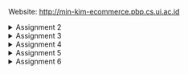 Website: http://min-kim-ecommerce.pbp.cs.ui.ac.id

<details>
<summary>Assignment 2</summary>

1; My application is about sharing notes of many subjects in all grades by selling them online. First of all, I created a directory and enabled the virtual environment. Then created a Django project. After creating, on the settings.py file of the Django project, I added the PWS deployment URL to the ALLOWED_HOSTS field. Then I ran a command to create a new application with the name main. In settings.py file inside the project directory, I added 'main' to the INSTALLED_APPS so that the application is registered to the project. Next step is build a html file, added a section to put my name and class. Then I modified the models.py file so that it has a model with name Products, and its attributes, name, price, subject, description. After modifying the file, I ran the command to create model migrations. Next is to connect views with templates. Open the views.py file in main application file, then add the import lines 'from django.shortcuts import render.' The render function is used to render HTML views using the data.
Then create a urls.py file in main directory to manage the URL routing related to the application. Add an URL route in the project's urls.py to connect it to the main view. 

2; 


<img width="256" alt="Screenshot 2024-09-11 at 12 51 18 AM" src="https://github.com/user-attachments/assets/3ca7f5ff-bf49-434e-9cdb-bd0af15d9a7c">

The urls.py, maps the URL request to appropriate view function. It acts like a router, directing the request based on the URL pattern. The views.py(View Layer) processes the request. It handles the data, and prepare the data to be rendered. The models.py is interacted with the view. Models.py represents the data structure and handles database queries. Once the view has necessary data, it renders the html template. It presents the data to the client using Django's tmeplating engine using the html file.

3; Git is used to track changes in source code during development. It also enables multiple developers to work together on non-linear development. 

4; I think Django is used as the starting point because it's very easy to learn and allow us to quickly implement any web in code. 

5; Djangdo model is called an ORM (Object Relational Mapper) as Django web framework includes a default ORM that interacts with data from various relational databses. Django model is a SQL database; used for creating, deleting, updating, or any other actions that relates to databases. The ORM enables users to interact with databses using high-level object-oriented APIs rather than writing SQL queries directly. 
</details>

<details>
<summary>Assignment 3</summary>

Data delivery is important in implementing a platform because it ensures an efficient and secure transfer of data between the service and the users. Fast data delivery allows companies to monitor and optimize their operations in real-time. If something goes wrong, they can take immediate actions to correct it. It also supports both the platform's functionality and user experience.
***
I personally think JSON is better because JSON gives easier view on the code. JSON is more popular because it is more compact and easier to read and write. It can be easily loaded in JavaScript, and it allows a simple documentation and is more flexible. Additionally, because of its simpler structure, JSON has a smaller file size and allows faster data transmission.
***
Functional usage of is_valid is to check if the submitted form data meets all the validation criteria defined for each field in the form. If the form data is invalid, it displays an error message. It is required because it ensures that data stored are in valid form. This is important because if there is invalid data in the database, it can lead to vulnerabilities in the database.
***
CSFR_token is needed when creating a form in Django because it provides protection against Cross-Site Request Forgery (CSRF) attaks. It is a type of attack in which malicious user tricks another user's browser into making unwanted requests to web application where user is authenticated.

When user submits a form, Django will check the token to ensure the request is coming from the correct source. Without it, a third-party website could create and send request to the application. Django also uses the token to make sure that the user submitting the form is the same user who loaded the page. 
***
In this assignment, the main thing was to implement a form input data and display the entries on HTML.

I created a new file to create the structure of the form that can receive new data entry for notes. Then, I edited the views.py in the main directory. I imported the required imports and the model being used in the application. I wrote a new function so that it produces a form that can be added to data entry for notes automatically when data is submitted from the form. Then in the show_main function, Product.objects.all() is added to retrieve all objects in Product objects stored in the database. 

Next is to return data in xml and json format. In the views.py file in main directory, I imported the HttpResponse and Serializer. Then created a new function that receives parameter request, with the name show_xml and show_json. A variable with name data is created inside the functions to store the result of the query of all data in entry. Then add a return function as an HttpResponse that contains a serialised data result and content_type, one in xml and another in JSON. Finally, in the urls.py file, import the function I created just now, then add URL path to urlpatterns variable to access the functions. 

To return data based on an ID in XML and JSON format, first thing to do is initialize a new model field in the application model named id. Run makemigrations and migrate to save changes in model. Similar to returning data in xml and json format, create a two functions with name show_xml_by_id and show_json_by_id. These functions take in parameter request and id. Inside these functions create a variable that stores the result of data with the specific ID that exists in the entry. Then add a return function as an HttpResponse that contains the serialised data result as JSON and XML (separate for each function) and content_type with value 'application/xml' for XML and 'application/json' for JSON. After this step, I opened the urls.py file and imported the functions created, and added URL path to urlpatterns in urls.py file to finish the assignment. 
***
XML
<img width="1392" alt="Screenshot 2024-09-16 at 11 41 20 PM" src="https://github.com/user-attachments/assets/a6f4c2d3-ebdc-4b11-8487-dc1a0fb4013e">

JSON
<img width="1392" alt="Screenshot 2024-09-16 at 11 41 33 PM" src="https://github.com/user-attachments/assets/7ff18fff-d7c4-4a98-9808-b2cef5f8400b">

JSON by ID
<img width="1392" alt="Screenshot 2024-09-16 at 11 41 57 PM" src="https://github.com/user-attachments/assets/d4fadfb6-a5e5-43e4-bb72-16b5e130d84e">

XML by ID
<img width="1392" alt="Screenshot 2024-09-16 at 11 42 03 PM" src="https://github.com/user-attachments/assets/99576f95-26d4-4ad3-b4e4-c827b38df01a">
</details>

<details>
<summary>Assignment 4</summary>
  
#### What is the difference between HttpResponseRedirect() and redirect()?
For HttpResponseRedirect, the first argument can only be a url, however for redirect, it retuns a HttpResponseRedirect that can accept model, view, or url as it's 'to' argument. 

#### Explain how the MoodEntry model is linked with User!
MoodEntry model is linked with the User model using the foreign key. This creates a one-to-many relationship where each mood entry belongs to single user, but each user can have many entries. 
```
user = models.ForeignKey(User, on_delete=models.CASCADE)
```
This line of code connects MoodEntry to a User. ```ForeignKey(User)``` creates a relationship between the models. ```on_delete=models.CASCADE``` ensures that if an user is deleted, all their associated MoodEntry objects are also deleted. 

#### What is the difference between authentication and authorization, and what happens when a user logs in? Explain how Django implements these two concepts.
Authentication verifies the identity of a user or a service to ensure they're who they claim to be. It involves checking credentials, such as usernames, biometric information, and passwords. Authorization determines the access rights to a user or a system. It determines what an authenticated user is allowed to do. 

Authentication is implemented by initiating Django's ```form = AuthenticationForm(data=request.POST)```. The system validates credentials and if the form is valid (user's credentials are correct), ```get_user()``` method will retrieve the User object for the authenticated user. Authorization is implemented by the decorator ```@login_required(login_url='/login')```. It will allow the only authenticated users to access the view. If the user is not authenticated, the user will be redirected to the login page.

#### How does Django remember logged-in users? Explain other uses of cookies and whether all cookies are safe to use.
Django remembers logged_in users using sessions and cookies. When a user logs in, Django creates a session and assigns a session ID which is stored in the browser cookie. When user makes a request, session ID cookie is sent back to the server, allowing Django to identify the user without the need to log in again. 

Other uses of cookies include remembering user preferences, tracking user as he/she navigate the website, and to enable the use of e-commerce facilities. 

Not all cookies are safe. Cookies can be stolen or copied from the user, which could either reveal information in the cookies or allow the attacker to edit the contents of the cookies and impersonate the user. 

#### Explain how did you implement the checklist step-by-step
1. #### Implement registration forms
   First thing to do is importing UserCreationForm which simplifies creating registration forms in the web app. Add ```register``` function to views.py to generate the registration form and create a user account when the form data is submitted.
```def register(request):
    form = UserCreationForm()

    if request.method == "POST":
        form = UserCreationForm(request.POST)
        if form.is_valid():
            form.save()
            messages.success(request, 'Your account has been successfully created!')
            return redirect('main:login')
    context = {'form':form}
    return render(request, 'register.html', context)
```
  Then, I created a new HTML file named ```register.html``` and add the URL to urlpatterns to access the imported function. 
```
{% extends 'base.html' %} {% block meta %}
<title>Register</title>
{% endblock meta %} {% block content %}

<div class="login">
  <h1>Register</h1>

  <form method="POST">
    {% csrf_token %}
    <table>
      {{ form.as_table }}
      <tr>
        <td></td>
        <td><input type="submit" name="submit" value="Register" /></td>
      </tr>
    </table>
  </form>

  {% if messages %}
  <ul>
    {% for message in messages %}
    <li>{{ message }}</li>
    {% endfor %}
  </ul>
  {% endif %}
</div>

{% endblock content %}
```
```
urlpatterns = [
     ...
     path('register/', register, name='register'),
 ]
```

2. #### Implement login function
  Import authenticate, login and AuthenticationForm, HttpResponseRedirect, reverse, and datetime in views.py. Then add a ```login_user``` function to authenticate users trying to log in. In the login_user, a cookie, named last_login is set to track when the user is last logged in. Modify the show_main function and add the snippet ```'last_login': request.COOKIES['last_login']```. 
```
def login_user(request):
   if request.method == 'POST':
      form = AuthenticationForm(data=request.POST)

      if form.is_valid():
        user = form.get_user()
        login(request, user)
        response = HttpResponseRedirect(reverse("main:show_main"))
        response.set_cookie('last_login', str(datetime.datetime.now()))
        return response

   else:
      form = AuthenticationForm(request)
   context = {'form': form}
   return render(request, 'login.html', context)
```
```
...
context = {
        'name' : request.user.username,
        'class': 'KKI',
        'notes_entries' : notes_entries,
        'last_login' : request.COOKIES['last_login'],
    }
...
```
  Create a new HTML file named ```login.html``` and fill it with the following code:
```{% extends 'base.html' %}

{% block meta %}
<title>Login</title>
{% endblock meta %}

{% block content %}
<div class="login">
  <h1>Login</h1>

  <form method="POST" action="">
    {% csrf_token %}
    <table>
      {{ form.as_table }}
      <tr>
        <td></td>
        <td><input class="btn login_btn" type="submit" value="Login" /></td>
      </tr>
    </table>
  </form>

  {% if messages %}
  <ul>
    {% for message in messages %}
    <li>{{ message }}</li>
    {% endfor %}
  </ul>
  {% endif %} Don't have an account yet?
  <a href="{% url 'main:register' %}">Register Now</a>
</div>

{% endblock content %}
```
  Then import the function in urls.py, and add the URL path to ```urlpatterns` to access the function. 
```urlpatterns = [
   ...
   path('login/', login_user, name='login'),
]
```

3. #### Implement Logout Function
  First, import logout in views.py and add a logout_user function to implement the logout mechanism. ```response.delete_cookie('last_login')``` deletes the last_login cookie when user logs out. 
```
def logout_user(request):
    logout(request)
    response = HttpResponseRedirect(reverse('main:login'))
    response.delete_cookie('last_login')
    return response
```
  Open main.html file and add this code after the hyperlink tag for "Add New Note Entry." Then in urls.py, import the logout_user function and add the URL path to urlpatterns.
```<a href="{% url 'main:logout' %}">
    <button>Logout</button>
</a>
<h5>Last login session: {{ last_login }}</h5>
```
```urlpatterns = [
   ...
   path('logout/', logout_user, name='logout'),
]
```

4. #### Restrict Access to Main Page
   In views.py, import login_required import and add the code snippet above the show_main function, so that the main page can be accessed only by the authenticated users.
```
@login_required(login_url='/login')
```

5. #### Connect Product model to User model
In models.py, import the model User. Then add in Product model:
```class Product(models.Model):
    user = models.ForeignKey(User, on_delete=models.CASCADE)
...
```
This will connect the models through a relationship so that each Product has associatiation with the user. Then reopen views.py and modify the code in create_note_entry function:
```
def create_note_entry(request):
    form = NotesEntryForm(request.POST or None)

    if form.is_valid() and request.method == "POST":
        note_entry = form.save(commit=False)
        note_entry.user = request.user
        note_entry.save()
        return redirect('main:show_main')

    context = {'form': form}
    return render(request, "create_note_entry.html", context)
```
Then change the value of note_entries in show_main function so that it displays Product objects associated with the logged-in user.
```
def show_main(request):
    notes_entries = Product.objects.filter(user=request.user)
...
```

</details>

<details>
<summary>Assignment 5</summary>

####  If there are multiple CSS selectors for an HTML element, explain the priority order of these CSS selectors!
Priority in CSS selection goes in the order: inline styles, IDs, classes/pseudo-classes/attribute selectors, then elements and pseudo-elements. The priority matters when an element has more than one CSS rules that apply to the element. The selector with the highest priority will override the rules that are below its' priority level. Inline style has the highest priority because it is directly written on the element. 

#### Why does responsive design become an important concept in web application development? Give examples of applications that have and have not implemented responsive design!
Responsive web design is essential firstly because it minimizes the amount of data and code that needs to be loaded, by loading only the necessary resources needed. It also lowers the maintenance since only one website will be used, as that website will adapt and customize its layout accordingly to the device. Additionally, it makes the website user-friendly and may also increase the website's ranking in the search engine as responsive web design can increase website dwell time. Applications that have implemented responsive design include social media platforms (Facebook, Instagram, LinkedIn), email clients(Gmail), video streaming website (Netflix, Youtube), and many more. Applications that have not implemented responsive designs are more of older software applications, and specialized tools like CAD software and video editing softwares. 

#### Explain the differences between margin, border, and padding, and how to implement these three things!
Margin is the space outside of element's border, while padding is a space inside the element's border. Border wraps around the padding and content of the element.
Margin controls the outside space of an element, padding controls the inside spce of the element and border forms a line around the element. Below are implementations of margin, border, and padding.

1. Margin
```p {
  margin-top: 100px;
  margin-bottom: 100px;
  margin-right: 100px;
  margin-left: 100px;
  }
```
```
p {
  margin: 100px 100px 100px 100px;
}
```

2. Border (multiple styles of borders)
```
p.dotted {border-style: dotted;}
p.dashed {border-style: dashed;}
p.solid {border-style: solid;}
p.double {border-style: double;}
p.groove {border-style: groove;}
p.ridge {border-style: ridge;}
p.inset {border-style: inset;}
p.outset {border-style: outset;}
p.none {border-style: none;}
p.hidden {border-style: hidden;}
p.mix {border-style: dotted dashed solid double;}
```

3. Padding
```
div {
  padding-top: 50px;
  padding-right: 30px;
  padding-bottom: 50px;
  padding-left: 80px;
}
```
```
div {
  padding: 50px 30px 50px 80px;
}
```

#### Explain the concepts of flex box and grid layout along with their uses!
Flexbox allows developers to create a flexible grid layout, by allocating and aligning space among items. Flexbox is used one-dimensional layout. It is used arrange rows or columns with equal spacing and create flexible navigation bars. On the other hand, grid layout is used for two-dimensional layout with rows and columns. Grid enables developers to develop complex and responsive strategies that are easy to maintain and manage. Grid can be used to create navigation menus with different levels and design a card-based layout with precise control over item placement. 

#### Explain how you implemented the checklist above step-by-step
1. #### Implement "Edit Entry" feature
To add an 'edit entry' feature, create a new function ```edit_entry``` that takes parameters request and id in ```views.py```. Then fill the following function with this code.
```
def edit_entry(request, id):
    note = Product.objects.get(pk = id)

    form = NotesEntryForm(request.POST or None, instance = note)

    if form.is_valid() and request.method == "POST":
        # Save form and return to home page
        form.save()
        return HttpResponseRedirect(reverse('main:show_main'))

    context = {'form': form}
    return render(request, "edit_entry.html", context)
```
Then import the ```edit_entry``` function in ```urls.py```. Next, create a new html page named ```edit_entry.html``` to ```main/templates``` to make a page just for editing the entry. 
```
{% extends 'base.html' %}
{% load static %}
{% block content %}
{% include 'navbar.html' %}

<h1>Edit Entry</h1>

<form method="POST">
    {% csrf_token %}
    <table>
        {{ form.as_table }}
        <tr>
            <td></td>
            <td>
                <button type="submit" class="mt-4 bg-teal-600 text-white font-bold py-2 px-4 rounded-lg transition duration-300">
                    Edit Note Entry
                </button>
            </td>
        </tr>
    </table>
</form>

{% endblock %}
```
Add a URL path to ```urlpatterns``` to access the function
```
...
path('edit-entry/<uuid:id>', edit_entry, name='edit_entry'),
...
```
In ```main.html```, add the code snippet so that the main page will display the edit button on each data.
```
<tr>
    ...
    <td>
        <a href="{% url 'main:edit_entry' note_entry.pk %}">
            <button>
                Edit
            </button>
        </a>
    </td>
</tr>
```

2. #### Implement "Delete Entry" feature
To implement a 'delete entry' feature, create a new function named ```delete_entry``` that takes in parameters request and id. Then fill the function with this code:
```
def delete_entry(request, id):
    note = Product.objects.get(pk = id)
    note.delete()
    return HttpResponseRedirect(reverse('main:show_main'))
```
Import the function created in ```urls.py``` and add a URL path to ```urlspattern``` to access the function.
```
path('delete/<uuid:id>', delete_entry, name='delete_entry'),
```
Make changes in ```main.html``` to display the delete button for each product. Place the code below the code for 'edit' button.
```
<td>
        <a href="{% url 'main:delete_entry' note_entry.pk %}">
            <button>
                Delete
            </button>
        </a>
    </td>
```

3. #### Implement a navigation bar
Create a new HTML file named ```navbar.html``` inside the ```templates/``` folder in the root directory. Then fill it out with the code to get the desired result. My file looks like this:
```
<nav style="background-color: rgb(35, 144, 144);", class="shadow-lg fixed top-0 left-0 z-40 w-screen">
    <div class="max-w-7xl mx-auto px-4 sm:px-6 lg:px-8">
      <div class="flex items-center justify-between h-16">
        <div class="flex items-center">
          <h1 class="text-2xl font-bold font-serif text-center text-white">Study Together with Notes</h1>
        </div>
        <div class="hidden md:flex items-center">
          {% if user.is_authenticated %}
            <span class="font-mono text-white mr-4">{{ user.username }}</span>
            <a href="{% url 'main:logout' %}" class="text-center bg-red-500 hover:bg-red-600 text-white font-bold py-2 px-4 rounded transition duration-300">
              Logout
            </a>
          {% else %}
            <a href="{% url 'main:login' %}" class="text-center bg-blue-500 hover:bg-blue-600 text-white font-bold py-2 px-4 rounded transition duration-300 mr-2">
              Login
            </a>
            <a href="{% url 'main:register' %}" class="text-center bg-green-500 hover:bg-green-600 text-white font-bold py-2 px-4 rounded transition duration-300">
              Register
            </a>
          {% endif %}
        </div>
        <div class="md:hidden flex items-center">
          <button class="mobile-menu-button">
            <svg class="w-6 h-6 text-white" fill="none" stroke-linecap="round" stroke-linejoin="round" stroke-width="2" viewBox="0 0 24 24" stroke="currentColor">
              <path d="M4 6h16M4 12h16M4 18h16"></path>
            </svg>
          </button>
        </div>
      </div>
    </div>
    <!-- Mobile menu -->
    <div class="mobile-menu hidden md:hidden  px-4 w-full md:max-w-full">
      <div class="pt-2 pb-3 space-y-1 mx-auto">
        {% if user.is_authenticated %}
          <span class="block text-gray-300 px-3 py-2">Welcome, {{ user.username }}</span>
          <a href="{% url 'main:logout' %}" class="block text-center bg-red-500 hover:bg-red-600 text-white font-bold py-2 px-4 rounded transition duration-300">
            Logout
          </a>
        {% else %}
          <a href="{% url 'main:login' %}" class="block text-center bg-blue-500 hover:bg-blue-600 text-white font-bold py-2 px-4 rounded transition duration-300 mb-2">
            Login
          </a>
          <a href="{% url 'main:register' %}" class="block text-center bg-green-500 hover:bg-green-600 text-white font-bold py-2 px-4 rounded transition duration-300">
            Register
          </a>
        {% endif %}
      </div>
    </div>
    <script>
      const btn = document.querySelector("button.mobile-menu-button");
      const menu = document.querySelector(".mobile-menu");
    
      btn.addEventListener("click", () => {
        menu.classList.toggle("hidden");
      });
    </script>
  </nav>
```
Don't forget to link the navbar to ```main.html```, ```create_note_entry.html```, and ```edit_entry.html``` by using the include tag after ```{% block content %}```
```
{% include 'navbar.html' %}
```

4. #### Configuring Static File and Styling Website
Modify ```settings.py``` so that MIDDLEWARE includes WhiteNoise middleware and configure the STATIC variables so that it looks like this:
```
...
MIDDLEWARE = [
    'django.middleware.security.SecurityMiddleware',
    'whitenoise.middleware.WhiteNoiseMiddleware',
    ...
]
...
```
```
STATIC_URL = '/static/'
if DEBUG:
    STATICFILES_DIRS = [
        BASE_DIR / 'static'
    ]
else:
    STATIC_ROOT = BASE_DIR / 'static'
```

To add styles to the application, first create a new directory ```/static/css``` in the root directory. Then create a ```global.css``` and link  ```global.css``` and Tailwind script to ```base.html```.
```
{% load static %}
<!DOCTYPE html>
<html lang="en">
  <head>
    {% block meta %}
      <meta charset="UTF-8" />
      <meta name="viewport" content="width=device-width, initial-scale=1.0" />
      <title>{% block title %}Study Together With Notes{% endblock title %}</title>
    {% endblock meta %}
  </head>
    <script src="https://cdn.tailwindcss.com"></script>
    <link rel="stylesheet" href="{% static 'css/global.css' %}"/>
  <body>
    {% block content %} 
    {% endblock content %}
  </body>
</html>
```
After this, modify and css rules to the HTML files in the application file so that it gives the desired website view. 

<details>
<summary>Styled HTML files</summary>
1. card_entry.html
  
```
<div class="relative break-inside-avoid">
   
    <!-- Note Entry Card -->
    <div style="background-color: rgb(174, 217, 217);", class="relative top-5 shadow-md mb-6 border-2 border-teal-600 transform rotate-0 hover:rotate-1 transition-transform duration-300">
  
      <!-- Card Header -->
      <div style="background-color: rgb(174, 217, 217);color: rgb(45, 45, 45);", class="p-4 border-b-2 border-teal-600">
        <div class="flex items-center justify-center mb-4">
          <i style="color:rgb(43, 30, 30)", class="fa fa-circle"></i>
        </div>
        <h3 class="font-bold text-center text-lg mb-2">{{ note_entry.subject }}</h3>
      </div>
  
      <!-- Card Body -->
      <div style="background-color: rgb(231, 244, 244);", class="p-4">
        <p class="font-semibold text-lg mb-2"></p>
        <p class="text-gray-600">{{ note_entry.description }}</p>

  
        <!-- Edit and Delete Icons (Aligned Flexbox) -->
        <div class="flex justify-end space-x-1 mt-4">
          <a href="{% url 'main:edit_entry' note_entry.pk %}" class="bg-yellow-500 hover:bg-yellow-600 text-white rounded-full p-2 transition duration-300 shadow-md">
            <svg xmlns="http://www.w3.org/2000/svg" class="h-6 w-6" viewBox="0 0 20 20" fill="currentColor">
              <path d="M13.586 3.586a2 2 0 112.828 2.828l-.793.793-2.828-2.828.793-.793zM11.379 5.793L3 14.172V17h2.828l8.38-8.379-2.83-2.828z" />
            </svg>
          </a>
          <a href="{% url 'main:delete_entry' note_entry.pk %}" class="bg-red-500 hover:bg-red-600 text-white rounded-full p-2 transition duration-300 shadow-md">
            <svg xmlns="http://www.w3.org/2000/svg" class="h-6 w-6" viewBox="0 0 20 20" fill="currentColor">
              <path fill-rule="evenodd" d="M9 2a1 1 0 00-.894.553L7.382 4H4a1 1 0 000 2v10a2 2 0 002 2h8a2 2 0 002-2V6a1 1 0 100-2h-3.382l-.724-1.447A1 1 0 0011 2H9zM7 8a1 1 0 012 0v6a1 1 0 11-2 0V8zm5-1a1 1 0 00-1 1v6a1 1 0 102 0V8a1 1 0 00-1-1z" clip-rule="evenodd" />
            </svg>
          </a>
        </div>
      </div>
    </div>
  </div>
```

2. card_info.html
```
<div style="background-color:rgb(76, 157, 157); border-color: rgb(45, 117, 117);", class="rounded-xl overflow-hidden border-2">
    <div class="p-4 animate-shine">
      <h5 class="text-lg font-semibold underline font-serif text-white">User Information</h5>
      <p class="text-white">Name: {{ name }}</p>
      <p class="text-white">Class: {{ class }}</p>
    </div>
</div>
```

3. create_note_entry.html
```
{% extends 'base.html' %}
{% load static %}
{% block meta %}
<title>Create Entry</title>
{% endblock meta %}

{% block content %}
{% include 'navbar.html' %}

<div class="flex flex-col min-h-screen bg-gray-100">
  <div class="container mx-auto px-4 py-8 mt-16 max-w-xl">
    <h1 class="text-3xl font-bold text-center mb-8 text-black">Create Note Entry</h1>
  
    <div class="bg-white shadow-md rounded-lg p-6 form-style">
      <form method="POST" class="space-y-6">
        {% csrf_token %}
        {% for field in form %}
          <div class="flex flex-col">
            <label for="{{ field.id_for_label }}" class="mb-2 font-semibold text-gray-700">
              {{ field.label }}
            </label>
            <div class="w-full">
              {{ field }}
            </div>
            {% if field.help_text %}
              <p class="mt-1 text-sm text-gray-500">{{ field.help_text }}</p>
            {% endif %}
            {% for error in field.errors %}
              <p class="mt-1 text-sm text-red-600">{{ error }}</p>
            {% endfor %}
          </div>
        {% endfor %}
        <div class="flex justify-center mt-6">
          <button type="submit" class="bg-indigo-600 text-white font-semibold px-6 py-3 rounded-lg hover:bg-indigo-700 transition duration-300 ease-in-out w-full">
            Create Note Entry
          </button>
        </div>
      </form>
    </div>
  </div>
</div>

{% endblock %}
```

4. edit_entry.html
```
{% extends 'base.html' %}
{% load static %}
{% block content %}
{% include 'navbar.html' %}

<h1>Edit Entry</h1>

<form method="POST">
    {% csrf_token %}
    <table>
        {{ form.as_table }}
        <tr>
            <td></td>
            <td>
                <button type="submit" class="mt-4 bg-teal-600 text-white font-bold py-2 px-4 rounded-lg transition duration-300">
                    Edit Note Entry
                </button>
            </td>
        </tr>
    </table>
</form>

{% endblock %}
```

5. login.html
```
{% extends 'base.html' %}

{% block meta %}
<title>Login</title>
{% endblock meta %}

{% block content %}
<div class="min-h-screen flex items-center justify-center w-screen bg-gray-100 py-12 px-4 sm:px-6 lg:px-8">
  <div class="max-w-md w-full space-y-8">
    <div>
      <h2 class="mt-6 text-center text-black text-3xl font-extrabold text-gray-900">
        Login to your account
      </h2>
    </div>
    <form class="mt-8 space-y-6" method="POST" action="">
      {% csrf_token %}
      <input type="hidden" name="remember" value="true">
      <div class="rounded-md shadow-sm -space-y-px">
        <div>
          <label for="username" class="sr-only">Username</label>
          <input id="username" name="username" type="text" required class="appearance-none rounded-none relative block w-full px-3 py-2 border border-gray-300 placeholder-gray-500 text-gray-900 rounded-t-md focus:outline-none focus:ring-gray-500 focus:border-gray-500 focus:z-10 sm:text-sm" placeholder="Username">
        </div>
        <div>
          <label for="password" class="sr-only">Password</label>
          <input id="password" name="password" type="password" required class="appearance-none rounded-none relative block w-full px-3 py-2 border border-gray-300 placeholder-gray-500 text-gray-900 rounded-b-md focus:outline-none focus:ring-gray-500 focus:border-gray-500 focus:z-10 sm:text-sm" placeholder="Password">
        </div>
      </div>

      <div>
        <button type="submit" class="group relative w-full flex justify-center py-2 px-4 border border-transparent text-sm font-medium rounded-md text-white bg-gray-600 hover:bg-gray-700 focus:outline-none focus:ring-2 focus:ring-offset-2 focus:ring-indigo-500">
          Sign in
        </button>
      </div>
    </form>

    {% if messages %}
    <div class="mt-4">
      {% for message in messages %}
      {% if message.tags == "success" %}
            <div class="bg-green-100 border border-green-400 text-green-700 px-4 py-3 rounded relative" role="alert">
                <span class="block sm:inline">{{ message }}</span>
            </div>
        {% elif message.tags == "error" %}
            <div class="bg-red-100 border border-red-400 text-red-700 px-4 py-3 rounded relative" role="alert">
                <span class="block sm:inline">{{ message }}</span>
            </div>
        {% else %}
            <div class="bg-blue-100 border border-blue-400 text-blue-700 px-4 py-3 rounded relative" role="alert">
                <span class="block sm:inline">{{ message }}</span>
            </div>
        {% endif %}
      {% endfor %}
    </div>
    {% endif %}

    <div class="text-center mt-4">
      <p class="text-sm text-black">
        Don't have an account yet?
        <a href="{% url 'main:register' %}" class="font-medium text-red-400 hover:text-red-600">
          Register Now
        </a>
      </p>
    </div>
  </div>
</div>
{% endblock content %}
```

6. main.html
```
{% extends 'base.html' %}
{% load static %}
{% block meta %}

<title>Study Together with Notes</title>
{% endblock meta %}
{% block content %}
{% include 'navbar.html' %}
<link rel="stylesheet" href="https://cdnjs.cloudflare.com/ajax/libs/font-awesome/4.7.0/css/font-awesome.min.css">
<div class="overflow-x-hidden px-4 md:px-8 pb-8 pt-24 min-h-screen bg-gray-100 flex flex-col">
  <div class="p-2 mb-6 relative">
    <div class="relative grid grid-cols-1 z-30 md:grid-cols-2 gap-8">
      {% include "card_info.html" with title='Name' value=name %}
    </div>
    <p class="mt-6 border-b-2 border-gray-400"></p>
    <p class="mt-2 border-b-2 border-gray-400"></p>
  <div class="flex justify-end mt-6 mb-6">
        <a href="{% url 'main:create_note_entry' %}" style="background-color: rgb(136, 195, 193);", class="text-white font-bold py-2 px-4 rounded-lg transition duration-300 ease-in-out transform hover:-translate-y-1 hover:scale-105"> 
          <i class="fa fa-plus mr-2"></i> Add New Note Entry
        </a>
    </div>
    
    {% if not notes_entries %}
    <div class="flex flex-col items-center justify-center min-h-[24rem] p-6">
        <img src="{% static 'image/no-data.png' %}" alt="No Data Entered" class="w-32 h-32 mb-4"/>
        <p class="text-center text-gray-600 mt-4">There is no note entries in this page</p>
    </div>
    {% else %}
    <div class="columns-1 sm:columns-2 lg:columns-3 gap-6 space-y-6 w-full">
        {% for note_entry in notes_entries %}
            {% include 'card_entry.html' with note_entry=note_entry %}
        {% endfor %}
    </div>
    </div>
    <p class="mt-6 border-b-2 border-gray-400"></p>
    <p class="mt-2 border-b-2 border-gray-400"></p>
    <div class="mt-5 px-3 mb-4">
      <h1 class="text-gray-600 text-left">Last Login: {{last_login}}</h1>
    </div>
    {% endif %}

</div>
{% endblock content %}
```

7. register.html
```
{% extends 'base.html' %}

{% block meta %}
<title>Register</title>
{% endblock meta %}

{% block content %}
<div class="min-h-screen flex items-center justify-center bg-gray-100 py-12 px-4 sm:px-6 lg:px-8">
  <div class="max-w-md w-full space-y-8 form-style">
    <div>
      <h2 class="mt-6 text-center text-3xl font-extrabold text-black">
        Create your account
      </h2>
    </div>
    <form class="mt-8 space-y-6" method="POST">
      {% csrf_token %}
      <input type="hidden" name="remember" value="true">
      <div class="rounded-md shadow-sm -space-y-px">
        {% for field in form %}
          <div class="{% if not forloop.first %}mt-4{% endif %}">
            <label for="{{ field.id_for_label }}" class="mb-2 font-semibold text-black">
              {{ field.label }}
            </label>
            <div class="relative">
              {{ field }}
              <div class="absolute inset-y-0 right-0 pr-3 flex items-center pointer-events-none">
                {% if field.errors %}
                  <svg class="h-5 w-5 text-red-500" fill="currentColor" viewBox="0 0 20 20">
                    <path fill-rule="evenodd" d="M18 10a8 8 0 11-16 0 8 8 0 0116 0zm-7 4a1 1 0 11-2 0 1 1 0 012 0zm-1-9a1 1 0 00-1 1v4a1 1 0 102 0V6a1 1 0 00-1-1z" clip-rule="evenodd" />
                  </svg>
                {% endif %}
              </div>
            </div>
            {% if field.errors %}
              {% for error in field.errors %}
                <p class="mt-1 text-sm text-red-600">{{ error }}</p>
              {% endfor %}
            {% endif %}
          </div>
        {% endfor %}
      </div>

      <div>
        <button type="submit" class="group relative w-full flex justify-center py-2 px-4 border border-transparent text-sm font-medium rounded-md text-white bg-gray-600 hover:bg-gray-700 focus:outline-none focus:ring-2 focus:ring-offset-2 focus:ring-indigo-500">
          Register
        </button>
      </div>
    </form>

    {% if messages %}
    <div class="mt-4">
      {% for message in messages %}
      <div class="bg-red-100 border border-red-400 text-red-700 px-4 py-3 rounded relative" role="alert">
        <span class="block sm:inline">{{ message }}</span>
      </div>
      {% endfor %}
    </div>
    {% endif %}

    <div class="text-center mt-4">
      <p class="text-sm text-black">
        Already have an account?
        <a href="{% url 'main:login' %}" class="font-medium text-blue-400 hover:text-blue-500">
          Login here
        </a>
      </p>
    </div>
  </div>
</div>
{% endblock content %}
```
</details>
</details>

<details>
<summary>Assignment 6</summary>
  
#### Explain the benefits of using JavaScript in developing web applications!
One of the biggest benefits of using JavaScript is enhanced security it offers for client-side applications. With its security, developers can ensure the protection of user data and sensitive information from malicious attacks. Since JavaScript is an inherently fast language, it can be used to build high-performance applications that can handle complex calculations and operations. Its ability to execute code on the client side also makes it faster than server-side languages, reducing the time required for data transfer. It also reduces server load and overhead, as it allows for the code to be executed and data to be processed on the user's device rather than on the server. This also reduces the strain on servers, making them more efficient and cost-effective. 

#### Explain why we need to use await when we call fetch()! What would happen if we don't use await?
Fetch() function is used to make network requests and returns a Promise. When await is used, it allows for synchronous operation. The system tells JavaScript to wait until the Promise returned by fetch() is resolved or rejected before proceeding to the next line of code. If we do not use await, Javascript won't wait for Promise to be returned before proceeding to the next line of code. We would be working with the Promise object instead of the result of the fetch. 

#### Why do we need to use the csrf_exempt decorator on the view used for AJAX POST?
csrf_exempt is used to protect views that process POST requests to help prevent attackers from creating malicious forms that trick users into making unwanted changes. 

#### On this week's tutorial, the user input sanitization is done in the back-end as well. Why can't the sanitization be done just in the front-end?
Having sanitization just in the front-end can be bypassed by shooting directly at website's endpoints, using tools like Postman, since the front-end code runs on the user's browser. This means that users can modify and disable client-side validation, allowing malicious users to intercept and modify a request before reaching the application server. 

#### Explain how you implemented the checklist above step-by-step

1. ####  First thing to implement in the application was to add an error message so that the login process becomes much easier. It will render an error message to the request, which will be then displayed in the login.html. Make the changes in code in ```login_user``` function. 
```
@login_required(login_url='/login')
def login_user(request):
   if request.method == 'POST':
        form = AuthenticationForm(data=request.POST)

        if form.is_valid():
            user = form.get_user()
            login(request, user)
            response = HttpResponseRedirect(reverse("main:show_main"))
            response.set_cookie('last_login', str(datetime.datetime.now()))
            return response
        else:
            messages.error(request, "Invalid username or password. Please try again.")
```

2. #### Create a function to add an entry with AJAX
First, add two imports to the ```views.py``` file:
```
from django.views.decorators.csrf import csrf_exempt
from django.views.decorators.http import require_POST
```
Then, within the same file, create a new function with the name ```add_note_entry_ajax``` so that it receives the ```request``` parameter. The function should have a ```csrf_exempt``` decorator before it so that Django doesn't check the ```csrf_token``` request that is sent to the function. The function is now like this:
```
def add_note_entry_ajax(request):
    name = request.POST.get("name")
    subject = request.POST.get("subject")
    description = request.POST.get("description")
    price = request.POST.get("price")
    user = request.user

    new_note_entry = Product(
        name=name, subject=subject,
        description = description, price=price,
        user=user
    )
    new_note_entry.save()
```

3. #### Add routing for ```add_note_entry_ajax```
In the ```urls.py``` file on ```main``` subdirectory, import the newly created function and add the URL path inside of the ```urlpatterns``` so that the function can be accessed. 
```
from main.views import ..., add_mood_entry_ajax
```
```
urlpatterns = [
    ...
    path('create-note-entry-ajax', add_note_entry_ajax, name='add_note_entry_ajax')
]
```

4. #### Display note entry data with ```fetch()``` API
In ```views.py``` file, remove the following codes so that we can fetch the entry objects from ```/json``` endpoint. 
```
notes_entries = Product.objects.filter(user=request.user)
```
```
'notes_entries' : notes_entries,
```
Then also remove this code snippet in ```main.html```file.
```
{% if not notes_entries %}
    <div class="flex flex-col items-center justify-center min-h-[24rem] p-6">
        <img src="{% static 'image/no-data.png' %}" alt="No Data Entered" class="w-32 h-32 mb-4"/>
        <p class="text-center text-gray-600 mt-4">There is no note entries in this page</p>
    </div>
{% else %}
    <div class="columns-1 sm:columns-2 lg:columns-3 gap-6 space-y-6 w-full">
        {% for note_entry in notes_entries %}
            {% include 'card_entry.html' with note_entry=note_entry %}
        {% endfor %}
    </div>
{% endif %}
```
In the same place where the code above was located, add a line of code:
```
<div id="note_entry_cards"></div>
```
Then, create a ```<script>``` block below the file (before ```{% endblock content%}``` and create a new function inside the ```<script>``` block with the name ```getNoteEntries```. 
```
async function getNoteEntries(){
        return fetch("{% url 'main:show_json' %}").then((res) => res.json())
      }
```
Create an another function inside the ```<script>``` block with the name ```refreshNoteEntries``` to refresh the data asynchronously. 
```
async function refreshNoteEntries() {
        document.getElementById("note_entry_cards").innerHTML = "";
        document.getElementById("note_entry_cards").className = "";
        const noteEntries = await getNoteEntries();
        let htmlString = "";
        let classNameString = "";

        if (noteEntries.length === 0) {
          classNameString = "flex flex-col items-center justify-center min-h-[24rem] p-6";
          htmlString = `
            <div class="flex flex-col items-center justify-center min-h-[24rem] p-6">
                <img src="{% static 'image/no-data.png' %}" alt="No data" class="w-32 h-32 mb-4"/>
                <p class="text-center text-gray-600 mt-4">No entry data on the Study Together with Notes yet.</p>
            </div>
          `;
        }
        else {
          classNameString = "columns-1 sm:columns-2 lg:columns-3 gap-6 space-y-6 w-full"
          noteEntries.forEach((item) => {
            const name = DOMPurify.sanitize(item.fields.name);
            const subject  = DOMPurify.sanitize(item.fields.subject);
            const description  = DOMPurify.sanitize(item.fields.description);
            const price  = DOMPurify.sanitize(item.fields.price);
            htmlString += `
              <div class="relative break-inside-avoid">
                <!-- Note Entry Card -->
                <div style="background-color: rgb(174, 217, 217);" class="relative top-5 shadow-md mb-6 border-2 border-teal-600 transform rotate-0 hover:rotate-1 transition-transform duration-300">
                  
                  <!-- Card Header -->
                  <div style="background-color: rgb(174, 217, 217);color: rgb(45, 45, 45);" class="p-4 border-b-2 border-teal-600">
                    <div class="flex items-center justify-center mb-4">
                      <i style="color:rgb(43, 30, 30);" class="fa fa-circle"></i>
                    </div>
                    <h3 class="font-bold text-center text-lg mb-2">${name}</h3>
                    <h3 class="font-bold text-center text-lg mb-2">${subject}</h3>
                  </div>

                  <!-- Card Body -->
                  <div style="background-color: rgb(231, 244, 244);" class="p-4">
                    <p class="font-semibold text-lg mb-2"></p>
                    <p class="text-gray-600">${description}</p>
                    
                    <!-- Edit and Delete Icons (Aligned Flexbox) -->
                    <div class="flex justify-end space-x-1 mt-4">
                      <a href="/edit-note/${item.pk}" class="bg-yellow-500 hover:bg-yellow-600 text-white rounded-full p-2 transition duration-300 shadow-md">
                        <svg xmlns="http://www.w3.org/2000/svg" class="h-6 w-6" viewBox="0 0 20 20" fill="currentColor">
                          <path d="M13.586 3.586a2 2 0 112.828 2.828l-.793.793-2.828-2.828.793-.793zM11.379 5.793L3 14.172V17h2.828l8.38-8.379-2.83-2.828z" />
                        </svg>
                      </a>
                      <a href="/delete/${item.pk}" class="bg-red-500 hover:bg-red-600 text-white rounded-full p-2 transition duration-300 shadow-md">
                        <svg xmlns="http://www.w3.org/2000/svg" class="h-6 w-6" viewBox="0 0 20 20" fill="currentColor">
                          <path fill-rule="evenodd" d="M9 2a1 1 0 00-.894.553L7.382 4H4a1 1 0 000 2v10a2 2 0 002 2h8a2 2 0 002-2V6a1 1 0 100-2h-3.382l-.724-1.447A1 1 0 0011 2H9zM7 8a1 1 012 0v6a1 1 0 11-2 0V8zm5-1a1 1 001 1v6a1 1 102 0V8a1 1 00-1-1z" clip-rule="evenodd" />
                        </svg>
                      </a>
                    </div>
                  </div>
                </div>
              </div>
            `;
          });
        }
        document.getElementById("note_entry_cards").className = classNameString;
        document.getElementById("note_entry_cards").innerHTML = htmlString;
      }
      refreshNoteEntries();
```

5. #### Create modal as a form to add an entry
Add the following code below to implmement the modal onto the application. Place the code below the section: ```<div id="note_entry_cards"></div>```. 
```
<div id="crudModal" tabindex="-1" aria-hidden="true" class="hidden fixed inset-0 z-50 w-full flex items-center justify-center bg-gray-800 bg-opacity-50 overflow-x-hidden overflow-y-auto transition-opacity duration-300 ease-out">
      <div id="crudModalContent" class="relative bg-white rounded-lg shadow-lg w-5/6 sm:w-3/4 md:w-1/2 lg:w-1/3 mx-4 sm:mx-0 transform scale-95 opacity-0 transition-transform transition-opacity duration-300 ease-out">
        <!-- Modal header -->
        <div class="flex items-center justify-between p-4 border-b rounded-t">
          <h3 class="text-xl font-semibold text-gray-900">
            Add New Note Entry
          </h3>
          <button type="button" class="text-gray-400 bg-transparent hover:bg-gray-200 hover:text-gray-900 rounded-lg text-sm p-1.5 ml-auto inline-flex items-center" id="closeModalBtn">
            <svg aria-hidden="true" class="w-5 h-5" fill="currentColor" viewBox="0 0 20 20" xmlns="http://www.w3.org/2000/svg">
              <path fill-rule="evenodd" d="M4.293 4.293a1 1 0 011.414 0L10 8.586l4.293-4.293a1 1 0 111.414 1.414L11.414 10l4.293 4.293a1 1 0 01-1.414 1.414L10 11.414l-4.293 4.293a1 1 0 01-1.414-1.414L8.586 10 4.293 5.707a1 1 0 010-1.414z" clip-rule="evenodd"></path>
            </svg>
            <span class="sr-only">Close modal</span>
          </button>
        </div>
        <!-- Modal body -->
        <div class="px-6 py-4 space-y-6 form-style">
          <form id="notesEntryForm">
            <div class="mb-4">
              <label for="name" class="block text-sm font-medium text-gray-700">Name</label>
              <input type="text" id="name" name="name" class="mt-1 block w-full border border-gray-300 rounded-md p-2 hover:border-indigo-700" placeholder="Enter your name" required>
            </div>
            <div class="mb-4">
              <label for="subject" class="block text-sm font-medium text-gray-700">Subject</label>
              <textarea id="subject" name="subject" rows="1" class="mt-1 block w-full h-32 resize-none border border-gray-300 rounded-md p-2 hover:border-indigo-700" placeholder="Place the name of subject" required></textarea>
            </div>
            <div class="mb-4">
              <label for="description" class="block text-sm font-medium text-gray-700">Description</label>
              <textarea id="description" name="description" rows="3" class="mt-1 block w-full h-32 resize-none border border-gray-300 rounded-md p-2 hover:border-indigo-700" placeholder="Write down the description of the note" required></textarea>
            </div>
            <div class="mb-4">
              <label for="price" class="block text-sm font-medium text-gray-700">Price</label>
              <textarea id="price" name="price" rows="1" class="mt-1 block w-full h-10 resize-none border border-gray-300 rounded-md p-2 hover:border-indigo-700" placeholder="Set price" required></textarea>
            </div>
          </form>
        </div>
        <!-- Modal footer -->
        <div class="flex flex-col space-y-2 md:flex-row md:space-y-0 md:space-x-2 p-6 border-t border-gray-200 rounded-b justify-center md:justify-end">
          <button type="button" class="bg-gray-500 hover:bg-gray-600 text-white font-bold py-2 px-4 rounded-lg" id="cancelButton">Cancel</button>
          <button type="submit" id="submitNoteEntry" form="notesEntryForm" style="background-color: rgb(136, 195, 193);", class="text-white font-bold py-2 px-4 rounded-lg">Save</button>
        </div>
      </div>
    </div>
```
There are no built-in modal classes in vanila Tailwind CSS, so modal work needs to be created. Place this code blow the function ```refreshNoteEntries()```.
```
const modal = document.getElementById('crudModal');
      const modalContent = document.getElementById('crudModalContent');

      function showModal() {
        const modal = document.getElementById('crudModal');
        const modalContent = document.getElementById('crudModalContent');

        modal.classList.remove('hidden'); 
        setTimeout(() => {
          modalContent.classList.remove('opacity-0', 'scale-95');
          modalContent.classList.add('opacity-100', 'scale-100');
        }, 50); 
      }
        
      function hideModal() {
        const modal = document.getElementById('crudModal');
        const modalContent = document.getElementById('crudModalContent');

        modalContent.classList.remove('opacity-100', 'scale-100');
        modalContent.classList.add('opacity-0', 'scale-95');

        setTimeout(() => {
          modal.classList.add('hidden');
        }, 150); 
      }
      document.getElementById("cancelButton").addEventListener("click", hideModal);
      document.getElementById("closeModalBtn").addEventListener("click", hideModal);

```
Then, add a new button to perform the addition of data with AJAX in the ```main.html``` file. 
```
        <a href="{% url 'main:create_note_entry' %}" style="background-color: rgb(136, 195, 193);", class="text-white font-bold py-2 px-4 rounded-lg transition duration-300 ease-in-out transform hover:-translate-y-1 hover:scale-105"> 
          <i class="fa fa-plus mr-2"></i> Add New Note Entry
        </a>
        <button data-modal-target="crudModal" data-modal-toggle="crudModal" style="background-color: rgb(136, 195, 193);", class="btn bg-indigo-700 text-white font-bold py-2 px-4 rounded-lg transition duration-300 ease-in-out transform hover:-translate-y-1 hover:scale-105" onclick="showModal();">
          Add New Note Entry by AJAX
        </button>
```

</details>

